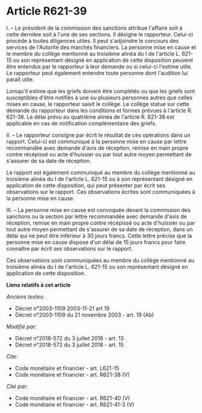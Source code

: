 # Article R621-39

I. – Le président de la commission des sanctions attribue l'affaire soit à cette dernière soit à l'une de ses sections. Il
désigne le rapporteur. Celui-ci procède à toutes diligences utiles. Il peut s'adjoindre le concours des services de
l'Autorité des marchés financiers. La personne mise en cause et le membre du collège mentionné au troisième alinéa du I de
l'article L. 621-15 ou son représentant désigné en application de cette disposition peuvent être entendus par le rapporteur à
leur demande ou si celui-ci l'estime utile. Le rapporteur peut également entendre toute personne dont l'audition lui paraît
utile.

Lorsqu'il estime que les griefs doivent être complétés ou que les griefs sont susceptibles d'être notifiés à une ou plusieurs
personnes autres que celles mises en cause, le rapporteur saisit le collège. Le collège statue sur cette demande du
rapporteur dans les conditions et formes prévues à l'article R. 621-38. Le délai prévu au quatrième alinéa de l'article R.
621-38 est applicable en cas de notification complémentaire des griefs.

II. – Le rapporteur consigne par écrit le résultat de ces opérations dans un rapport. Celui-ci est communiqué à la personne
mise en cause par lettre recommandée avec demande d'avis de réception, remise en main propre contre récépissé ou acte
d'huissier ou par tout autre moyen permettant de s'assurer de sa date de réception.

Le rapport est également communiqué au membre du collège mentionné au troisième alinéa du I de l'article L. 621-15 ou à son
représentant désigné en application de cette disposition, qui peut présenter par écrit ses observations sur le rapport. Ces
observations écrites sont communiquées à la personne mise en cause.

III. – La personne mise en cause est convoquée devant la commission des sanctions ou la section par lettre recommandée avec
demande d'avis de réception, remise en main propre contre récépissé ou acte d'huissier ou par tout autre moyen permettant de
s'assurer de sa date de réception, dans un délai qui ne peut être inférieur à 30 jours francs. Cette lettre précise que la
personne mise en cause dispose d'un délai de 15 jours francs pour faire connaître par écrit ses observations sur le rapport.

Ces observations sont communiquées au membre du collège mentionné au troisième alinéa du I de l'article L. 621-15 ou son
représentant désigné en application de cette disposition.

**Liens relatifs à cet article**

_Anciens textes_:

  - Décret n°2003-1109 2003-11-21 art 19
  - Décret n°2003-1109 du 21 novembre 2003 - art. 19 (Ab)

_Modifié par_:

  - Décret n°2018-572 du 3 juillet 2018 - art. 13
  - Décret n°2018-572 du 3 juillet 2018 - art. 15

_Cite_:

  - Code monétaire et financier - art. L621-15
  - Code monétaire et financier - art. R621-38 (V)

_Cité par_:

  - Code monétaire et financier - art. R621-40 (V)
  - Code monétaire et financier - art. R621-41-3 (V)
